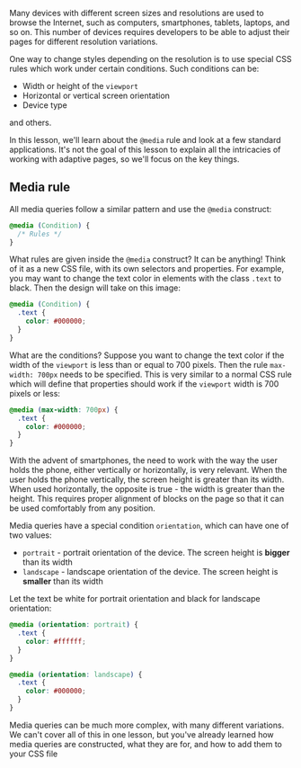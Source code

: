 Many devices with different screen sizes and resolutions are used to browse the Internet, such as computers, smartphones, tablets, laptops, and so on. This number of devices requires developers to be able to adjust their pages for different resolution variations.

One way to change styles depending on the resolution is to use special CSS rules which work under certain conditions. Such conditions can be:

* Width or height of the `viewport`
* Horizontal or vertical screen orientation
* Device type

and others.

In this lesson, we'll learn about the `@media` rule and look at a few standard applications. It's not the goal of this lesson to explain all the intricacies of working with adaptive pages, so we'll focus on the key things.

## Media rule

All media queries follow a similar pattern and use the `@media` construct:

```css
@media (Condition) {
  /* Rules */
}
```

What rules are given inside the `@media` construct? It can be anything! Think of it as a new CSS file, with its own selectors and properties. For example, you may want to change the text color in elements with the class `.text` to black. Then the design will take on this image:

```css
@media (Condition) {
  .text {
    color: #000000;
  }
}
```

What are the conditions? Suppose you want to change the text color if the width of the `viewport` is less than or equal to 700 pixels. Then the rule `max-width: 700px` needs to be specified. This is very similar to a normal CSS rule which will define that properties should work if the `viewport` width is 700 pixels or less:

```css
@media (max-width: 700px) {
  .text {
    color: #000000;
  }
}
```

With the advent of smartphones, the need to work with the way the user holds the phone, either vertically or horizontally, is very relevant. When the user holds the phone vertically, the screen height is greater than its width. When used horizontally, the opposite is true - the width is greater than the height. This requires proper alignment of blocks on the page so that it can be used comfortably from any position.

Media queries have a special condition `orientation`, which can have one of two values:

* `portrait` - portrait orientation of the device. The screen height is **bigger** than its width
* `landscape` - landscape orientation of the device. The screen height is **smaller** than its width

Let the text be white for portrait orientation and black for landscape orientation:

```css
@media (orientation: portrait) {
  .text {
    color: #ffffff;
  }
}

@media (orientation: landscape) {
  .text {
    color: #000000;
  }
}
```

Media queries can be much more complex, with many different variations. We can't cover all of this in one lesson, but you've already learned how media queries are constructed, what they are for, and how to add them to your CSS file
